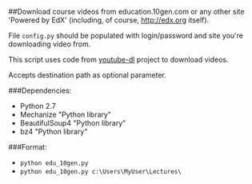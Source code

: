 ##Download course videos from education.10gen.com or any other site 'Powered by EdX' (including, of course, http://edx.org itself).

File `config.py` should be populated with login/password and site you're downloading video from.

This script uses code from [youtube-dl](https://github.com/rg3/youtube-dl/) project to download videos.

Accepts destination path as optional parameter.

###Dependencies:
* Python 2.7
* Mechanize "Python library"
* BeautifulSoup4 "Python library"
* bz4 "Python library"

###Format:
+ `python edu_10gen.py`
+ `python edu_10gen.py c:\Users\MyUser\Lectures\`
